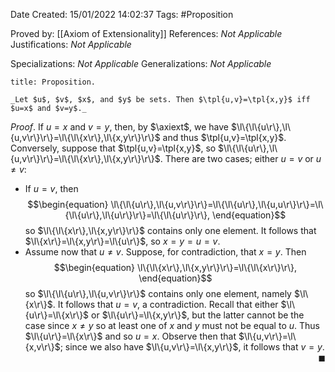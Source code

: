 <div class="topSpace"></div>

Date Created: 15/01/2022 14:02:37
Tags: #Proposition

Proved by: [[Axiom of Extensionality]]
References: _Not Applicable_
Justifications: _Not Applicable_

Specializations: _Not Applicable_
Generalizations: _Not Applicable_

``` ad-Proposition
title: Proposition.

_Let $u$, $v$, $x$, and $y$ be sets. Then $\tpl{u,v}=\tpl{x,y}$ iff $u=x$ and $v=y$._

```

_Proof_. If $u=x$ and $v=y$, then, by $\axiext$, we have $\l\{\l\{u\r\},\l\{u,v\r\}\r\}=\l\{\l\{x\r\},\l\{x,y\r\}\r\}$ and thus $\tpl{u,v}=\tpl{x,y}$. Conversely, suppose that $\tpl{u,v}=\tpl{x,y}$, so $\l\{\l\{u\r\},\l\{u,v\r\}\r\}=\l\{\l\{x\r\},\l\{x,y\r\}\r\}$. There are two cases; either $u=v$ or $u\neq v$:
* If $u=v$, then
$$\begin{equation}
    \l\{\l\{u\r\},\l\{u,v\r\}\r\}=\l\{\l\{u\r\},\l\{u,u\r\}\r\}=\l\{\l\{u\r\},\l\{u\r\}\r\}=\l\{\l\{u\r\}\r\},
\end{equation}$$
so $\l\{\l\{x\r\},\l\{x,y\r\}\r\}$ contains only one element. It follows that $\l\{x\r\}=\l\{x,y\r\}=\l\{u\r\}$, so $x=y=u=v$.
* Assume now that $u\neq v$. Suppose, for contradiction, that $x=y$. Then
$$\begin{equation}
    \l\{\l\{x\r\},\l\{x,y\r\}\r\}=\l\{\l\{x\r\}\r\},
\end{equation}$$
so $\l\{\l\{u\r\},\l\{u,v\r\}\r\}$ contains only one element, namely $\l\{x\r\}$. It follows that $u=v$, a contradiction. Recall that either $\l\{u\r\}=\l\{x\r\}$ or $\l\{u\r\}=\l\{x,y\r\}$, but the latter cannot be the case since $x\neq y$ so at least one of $x$ and $y$ must not be equal to $u$. Thus $\l\{u\r\}=\l\{x\r\}$ and so $u=x$. Observe then that $\l\{u,v\r\}=\l\{x,v\r\}$; since we also have $\l\{u,v\r\}=\l\{x,y\r\}$, it follows that $v=y$.<span style="float:right;">$\blacksquare$</span>
